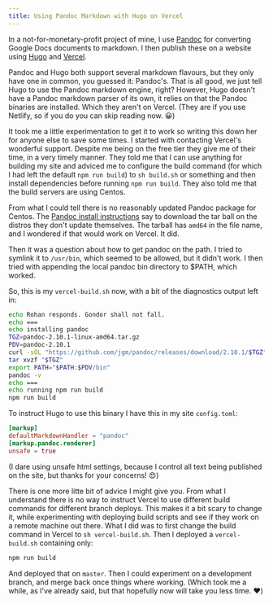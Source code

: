 ```yaml
---
title: Using Pandoc Markdown with Hugo on Vercel
---
```


In a not-for-monetary-profit project of mine, I use [Pandoc](https://pandoc.org) for converting Google Docs documents to markdown. I then publish these on a website using [Hugo](https://gohugo.io) and [Vercel](https://vercel.com). 

Pandoc and Hugo both support several markdown flavours, but they only have one in common, you guessed it: Pandoc's. That is all good, we just tell Hugo to use the Pandoc markdown engine, right? However, Hugo doesn't have a Pandoc markdown parser of its own, it relies on that the Pandoc binaries are installed. Which they aren't on Vercel. (They are if you use Netlify, so if you do you can skip reading now. 😀)

It took me a little experimentation to get it to work so writing this down her for anyone else to save some times. I started with contacting Vercel's wonderful support. Despite me being on the free tier they give me of their time, in a very timely manner. They told me that I can use anything for building my site and adviced me to configure the build command (for which I had left the default `npm run build`) to `sh build.sh` or something and then install dependencies before running `npm run build`. They also told me that the build servers are using Centos.

From what I could tell there is no reasonably updated Pandoc package for Centos. The [Pandoc install instructions](https://pandoc.org/installing.html#linux) say to download the tar ball on the distros they don't update themselves. The tarball has `amd64` in the file name, and I wondered if that would work on Vercel. It did.

Then it was a question about how to get pandoc on the path. I tried to symlink it to `/usr/bin`, which seemed to be allowed, but it didn't work. I then tried with appending the local pandoc bin directory to $PATH, which worked.

So, this is my `vercel-build.sh` now, with a bit of the diagnostics output left in:

```sh
echo Rohan responds. Gondor shall not fall.
echo ===
echo installing pandoc
TGZ=pandoc-2.10.1-linux-amd64.tar.gz
PDV=pandoc-2.10.1
curl -sOL "https://github.com/jgm/pandoc/releases/download/2.10.1/$TGZ"
tar xvzf "$TGZ"
export PATH="$PATH:$PDV/bin"
pandoc -v
echo ===
echo running npm run build
npm run build
```

To instruct Hugo to use this binary I have this in my site `config.toml`:

```toml
[markup]
defaultMarkdownHandler = "pandoc"
[markup.pandoc.renderer]
unsafe = true
```

(I dare using unsafe html settings, because I control all text being published on the site, but thanks for your concerns! 😍)

There is one more litte bit of advice I might give you. From what I understand there is no way to instruct Vercel to use different build commands for different branch deploys. This makes it a bit scary to change it, while experimenting with deploying build scripts and see if they work on a remote machine out there. What I did was to first change the build command in Vercel to `sh vercel-build.sh`. Then I deployed a `vercel-build.sh` containing only:

```sh
npm run build
```

And deployed that on `master`. Then I could experiment on a development branch, and merge back once things where working. (Which took me a while, as I've already said, but that hopefully now will take you less time. ♥️)

